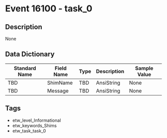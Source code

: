 # Event 16100 - task_0

## Description
None

## Data Dictionary
|Standard Name|Field Name|Type|Description|Sample Value|
|---|---|---|---|---|
|TBD|ShimName|TBD|AnsiString|None|None|
|TBD|Message|TBD|AnsiString|None|None|

## Tags
* etw_level_Informational
* etw_keywords_Shims
* etw_task_task_0